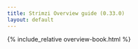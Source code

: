 ```yaml
---
title: Strimzi Overview guide (0.33.0)
layout: default
---
```


{% include_relative overview-book.html %}
